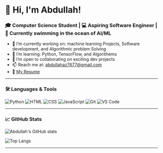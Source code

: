 # 👋 Hi, I'm Abdullah!

### 🎓 Computer Science Student | 💻 Aspiring Software Engineer | 🌱 Currently swimming in the ocean of AI/ML

- 🔭 I’m currently working on: machine learning Projects, Software development, and Algorithmic problem Solving
- 🌱 I’m learning: Python, TensorFlow, and Algorithems
- 👯 I’m open to collaborating on exciting dev projects
- 📫 Reach me at: abdullahaz7677@gmail.com
- 📄 [My Resume](https://github.com/IAbdullahSlash/IAbdullahSlash/blob/main/Abdullah-resume.pdf)

---

### 🛠️ Languages & Tools

![Python](https://img.shields.io/badge/-Python-333333?style=flat&logo=python)
![HTML](https://img.shields.io/badge/-HTML5-333333?style=flat&logo=html5)
![CSS](https://img.shields.io/badge/-CSS3-333333?style=flat&logo=css3)
![JavaScript](https://img.shields.io/badge/-JavaScript-333333?style=flat&logo=javascript)
![Git](https://img.shields.io/badge/-Git-333333?style=flat&logo=git)
![VS Code](https://img.shields.io/badge/-VSCode-333333?style=flat&logo=visual-studio-code)

---

### 📈 GitHub Stats

![Abdullah's GitHub stats](https://github-readme-stats.vercel.app/api?username=IAbdullahSlash&show_icons=true&theme=github_dark)

![Top Langs](https://github-readme-stats.vercel.app/api/top-langs/?username=IAbdullahSlash&layout=compact&theme=github_dark)

---
